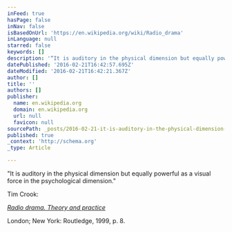 ```yaml
---
inFeed: true
hasPage: false
inNav: false
isBasedOnUrl: 'https://en.wikipedia.org/wiki/Radio_drama'
inLanguage: null
starred: false
keywords: []
description: '“It is auditory in the physical dimension but equally powerful as a visual force in the psychological dimension.”[2]'
datePublished: '2016-02-21T16:42:57.695Z'
dateModified: '2016-02-21T16:42:21.367Z'
author: []
title: ''
authors: []
publisher:
  name: en.wikipedia.org
  domain: en.wikipedia.org
  url: null
  favicon: null
sourcePath: _posts/2016-02-21-it-is-auditory-in-the-physical-dimension-but-equally-powerf.md
published: true
_context: 'http://schema.org'
_type: Article

---
```

"It is auditory in the physical dimension but equally powerful as a visual force in the psychological dimension."

Tim Crook:

[_Radio drama. Theory and practice_][0]

London; New York: Routledge, 1999, p. 8\.

[0]: http://www.coffeetheater.com/usr/down/2_93.pdf